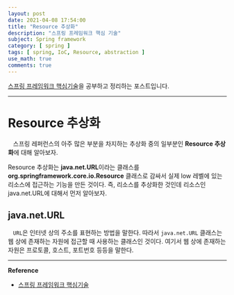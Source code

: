 ```yaml
---
layout: post
date: 2021-04-08 17:54:00
title: "Resource 추상화"
description: "스프링 프레임워크 핵심 기술"
subject: Spring framework
category: [ spring ]
tags: [ spring, IoC, Resource, abstraction ]
use_math: true
comments: true
---
```


[스프링 프레임워크 핵심기술](https://www.inflearn.com/course/spring-framework_core/dashboard)을 공부하고 정리하는 포스트입니다.

---

# Resource 추상화

&nbsp;&nbsp;&nbsp;스프링 레퍼런스의 아주 많은 부분을 차지하는 추상화 중의 일부분인 <b>Resource 추상화</b>에 대해 알아보자.

Resource 추상화는 <b>java.net.URL</b>이라는 클래스를 <b>org.springframework.core.io.Resource</b> 클래스로 감싸서 실제 low 레벨에 있는 리소스에 접근하는 기능을 만든 것이다. 즉, 리소스를 추상화한 것인데 리소스인 java.net.URL에 대해서 먼저 알아보자.

## java.net.URL

&nbsp;&nbsp;&nbsp;`URL`은 인터넷 상의 주소를 표현하는 방법을 말한다. 따라서 `java.net.URL` 클래스는 웹 상에 존재하는 자원에 접근할 때 사용하는 클래스인 것이다. 여기서 웹 상에 존재하는 자원은 프로토콜, 호스트, 포트번호 등등을 말한다.



---
**Reference**
+ [스프링 프레임워크 핵심기술](https://www.inflearn.com/course/spring-framework_core/dashboard)

